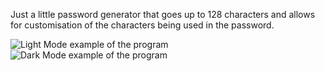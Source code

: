 Just a little password generator that goes up to 128 characters and allows for customisation of the characters being used in the password.

![Light Mode example of the program](https://github.com/user-attachments/assets/06b27565-fb61-4414-ac11-5f3d97ec24be)
![Dark Mode example of the program](https://github.com/user-attachments/assets/175eea80-2b6d-4e9e-a159-de591bf54198)
